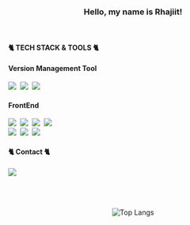 <div align=center>

### Hello, my name is Rhajiit!

 <br />
 
 <div align=left>
 <h4>🐈 TECH STACK & TOOLS 🐈</h4>
 <h4>Version Management Tool</h4>
 <img src="https://img.shields.io/badge/NPM-%23CB3837.svg?style=for-the-badge&logo=npm&logoColor=white">&nbsp;
<img src="https://img.shields.io/badge/git-%23F05033.svg?style=for-the-badge&logo=git&logoColor=white">&nbsp;
<img src="https://img.shields.io/badge/github-%23121011.svg?style=for-the-badge&logo=github&logoColor=white">
<h4>FrontEnd</h4>
 <img src="https://img.shields.io/badge/html5-%23E34F26.svg?style=for-the-badge&logo=html5&logoColor=white">&nbsp;
 <img src="https://img.shields.io/badge/css3-%231572B6.svg?style=for-the-badge&logo=css3&logoColor=white">&nbsp;
 <img src="https://img.shields.io/badge/javascript-%23323330.svg?style=for-the-badge&logo=javascript&logoColor=%23F7DF1E"/>&nbsp;
 <img src="https://img.shields.io/badge/typescript-%23007ACC.svg?style=for-the-badge&logo=typescript&logoColor=white"/>
  <br />
 <img src="https://img.shields.io/badge/React-61DAFB?style=for-the-badge&logo=React&logoColor=white">&nbsp;
 <img src="https://img.shields.io/badge/Next-black?style=for-the-badge&logo=next.js&logoColor=white">&nbsp;
  <img src="https://img.shields.io/badge/tailwindcss-%2338B2AC.svg?style=for-the-badge&logo=tailwind-css&logoColor=white">

 <h4>🐈 Contact 🐈</h4>
 <a href="mailto:ksd9638@google.com" target="_blank">
  <img src="https://img.shields.io/badge/ksd9638@google.com-EA4335?style=for-the-badge&logo=Gmail&logoColor=ffffff"/></a>
  </div>
 <br/>
 <br/>
 <br/>
 
 ![Top Langs](https://github-readme-stats.vercel.app/api/top-langs/?username=Rhajiit&layout=compact)
</div>
